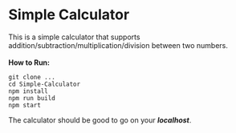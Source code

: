 # Simple Calculator
This is a simple calculator that supports addition/subtraction/multiplication/division between two numbers.
<br />
<br />
__How to Run:__
```
git clone ...
cd Simple-Calculator
npm install
npm run build
npm start
```

The calculator should be good to go on your ___localhost___.
